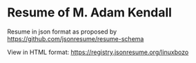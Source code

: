 # Resume of M. Adam Kendall

Resume in json format as proposed by https://github.com/jsonresume/resume-schema

View in HTML format: https://registry.jsonresume.org/linuxbozo
